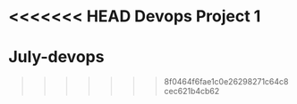 <<<<<<< HEAD
Devops Project 1 
=======
# July-devops
>>>>>>> 8f0464f6fae1c0e26298271c64c8cec621b4cb62
